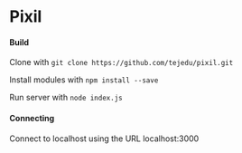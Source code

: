 # Pixil

#### Build
Clone with `git clone https://github.com/tejedu/pixil.git`

Install modules with `npm install --save`

Run server with `node index.js`


#### Connecting
Connect to localhost using the URL localhost:3000
